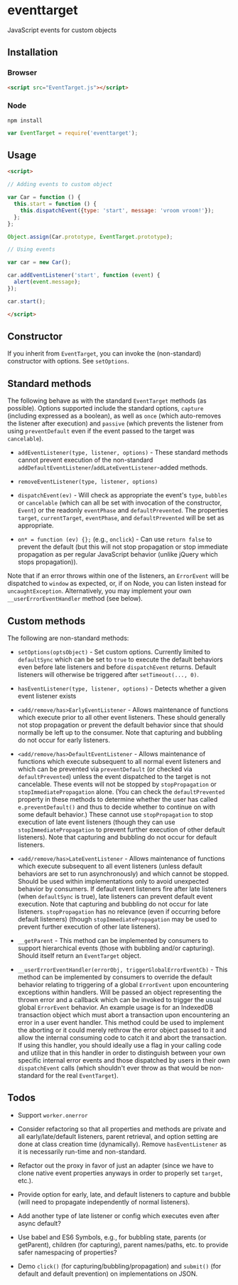 # eventtarget

JavaScript events for custom objects

## Installation

### Browser

```html
<script src="EventTarget.js"></script>
```

### Node

```shell
npm install
```

```js
var EventTarget = require('eventtarget');
```

## Usage

```html
<script>

// Adding events to custom object

var Car = function () {
  this.start = function () {
    this.dispatchEvent({type: 'start', message: 'vroom vroom!'});
  };
};

Object.assign(Car.prototype, EventTarget.prototype);

// Using events

var car = new Car();

car.addEventListener('start', function (event) {
  alert(event.message);
});

car.start();

</script>
```

## Constructor

If you inherit from `EventTarget`, you can invoke the (non-standard)
constructor with options. See `setOptions`.

## Standard methods

The following behave as with the standard `EventTarget` methods
(as possible). Options supported include the standard options, `capture`
(including expressed as a boolean), as well as `once` (which auto-removes
the listener after execution) and `passive` (which prevents the listener
from using `preventDefault` even if the event passed to the target was
`cancelable`).

-   `addEventListener(type, listener, options)` - These standard methods cannot
    prevent execution of the non-standard
    `addDefaultEventListener`/`addLateEventListener`-added methods.

-   `removeEventListener(type, listener, options)`

-   `dispatchEvent(ev)` - Will check as appropriate the event's `type`,
    `bubbles` or `cancelable` (which can all be set with invocation of the
    constructor, `Event`) or the readonly `eventPhase` and `defaultPrevented`.
    The properties `target`, `currentTarget`, `eventPhase`, and
    `defaultPrevented` will be set as appropriate.

-   `on* = function (ev) {};` (e.g., `onclick`) - Can use `return false` to
    prevent the default (but this will not stop propagation or stop immediate
    propagation as per regular JavaScript behavior (unlike jQuery which stops
    propagation)).

Note that if an error throws within one of the listeners, an `ErrorEvent` will
be dispatched to `window` as expected, or, if on Node, you can listen instead
for `uncaughtException`. Alternatively, you may implement your own
`__userErrorEventHandler` method (see below).

## Custom methods

The following are non-standard methods:

-   `setOptions(optsObject)` - Set custom options. Currently limited to
    `defaultSync` which can be set to `true` to execute the default behaviors
    even before late listeners and before `dispatchEvent` returns. Default
    listeners will otherwise be triggered after `setTimeout(..., 0)`.

-   `hasEventListener(type, listener, options)` - Detects whether a given event
    listener exists

-   `<add/remove/has>EarlyEventListener` - Allows maintenance of functions
    which execute prior to all other event listeners. These should generally
    not stop propagation or prevent the default behavior since that should
    normally be left up to the consumer. Note that capturing and bubbling do
    not occur for early listeners.

-   `<add/remove/has>DefaultEventListener` - Allows maintenance of functions
    which execute subsequent to all normal event listeners and which can be
    prevented via `preventDefault` (or checked via `defaultPrevented`) unless
    the event dispatched to the target is not cancelable. These events will
    not be stopped by `stopPropagation` or `stopImmediatePropagation` alone.
    (You can check the `defaultPrevented` property in these methods to
    determine whether the user has called `e.preventDefault()` and thus to
    decide whether to continue on with some default behavior.) These cannot
    use `stopPropagation` to stop execution of late event listeners (though
    they can use `stopImmediatePropagation` to prevent further execution of
    other default listeners). Note that capturing and bubbling do not occur
    for default listeners.

-   `<add/remove/has>LateEventListener` - Allows maintenance of functions
    which execute subsequent to all event listeners (unless default behaviors
    are set to run asynchronously) and which cannot be stopped. Should be
    used within implementations only to avoid unexpected behavior by
    consumers. If default event listeners fire after late listeners (when
    `defaultSync` is true), late listeners can prevent default event execution.
    Note that capturing and bubbling do not occur for late listeners.
    `stopPropagation` has no relevance (even if occurring before default
    listeners) (though `stopImmediatePropagation` may be used to prevent
    further execution of other late listeners).

-   `__getParent` - This method can be implemented by consumers to support
    hierarchical events (those with bubbling and/or capturing). Should
    itself return an `EventTarget` object.

-   `__userErrorEventHandler(errorObj, triggerGlobalErrorEventCb)` - This
    method can be implemented by consumers to override the default behavior
    relating to triggering of a global `ErrorEvent` upon encountering exceptions
    within handlers. Will be passed an object representing the thrown error
    and a callback which can be invoked to trigger the usual global `ErrorEvent`
    behavior. An example usage is for an IndexedDB transaction object which must
    abort a transaction upon encountering an error in a user event handler. This
    method could be used to implement the aborting or it could merely rethrow
    the error object passed to it and allow the internal consuming code to
    catch it and abort the transaction. If using this handler, you should ideally
    use a flag in your calling code and utilize that in this handler in order to
    distinguish between your own specific internal error events and those dispatched
    by users in their own `dispatchEvent` calls (which shouldn't ever throw
    as that would be non-standard for the real `EventTarget`).

## Todos

-   Support `worker.onerror`

-   Consider refactoring so that all properties and methods are private and
    all early/late/default listeners, parent retrieval, and option setting are
    done at class creation time (dynamically). Remove `hasEventListener` as
    it is necessarily run-time and non-standard.

-   Refactor out the proxy in favor of just an adapter (since we have to clone
    native event properties anyways in order to properly set `target`, etc.).

-   Provide option for early, late, and default listeners to capture and
    bubble (will need to propagate independently of normal listeners).

-   Add another type of late listener or config which executes even
    after async default?

-   Use babel and ES6 Symbols, e.g., for bubbling state, parents (or
    getParent), children (for capturing), parent names/paths, etc.
    to provide safer namespacing of properties?

-   Demo `click()` (for capturing/bubbling/propagation) and
    `submit()` (for default and default prevention) on implementations on JSON.
